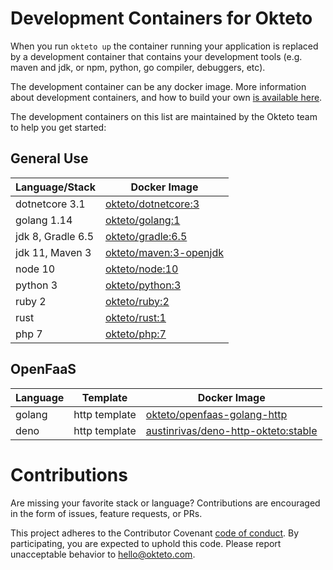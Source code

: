 # Development Containers for Okteto

When you run `okteto up` the container running your application is replaced by a development container that contains your development tools (e.g. maven and jdk, or npm, python, go compiler, debuggers, etc). 

The development container can be any docker image. More information about development containers, and how to build your own [is available here](https://okteto.com/docs/reference/development-environment/index.html). 

The development containers on this list are maintained by the Okteto team to help you get started:

## General Use 
| Language/Stack    | Docker Image |
| ----------------- |------------- |
| dotnetcore 3.1    | [okteto/dotnetcore:3](dotnetcore/Dockerfile)|
| golang 1.14       | [okteto/golang:1](golang/Dockerfile)|
| jdk 8, Gradle 6.5  | [okteto/gradle:6.5](gradle/Dockerfile)|
| jdk 11, Maven 3    | [okteto/maven:3-openjdk](maven/Dockerfile)|
| node 10           | [okteto/node:10](node/Dockerfile)|
| python 3      | [okteto/python:3](python/Dockerfile)|
| ruby 2      | [okteto/ruby:2](ruby/Dockerfile)|
| rust      | [okteto/rust:1](rust/Dockerfile)|
| php 7      | [okteto/php:7](php/Dockerfile)|

## OpenFaaS 
| Language | Template    | Docker Image |
| ---------|------- |------------- |
| golang | http template      | [okteto/openfaas-golang-http](openfaas/golang-http-template)|
| deno | http template      | [austinrivas/deno-http-okteto:stable](openfaas/deno-http-template)|

# Contributions

Are missing your favorite stack or language? Contributions are encouraged in the form of issues, feature requests, or PRs.

This project adheres to the Contributor Covenant [code of conduct](https://github.com/okteto/okteto/blob/master/code-of-conduct.md). By participating, you are expected to uphold this code. Please report unacceptable behavior to hello@okteto.com.